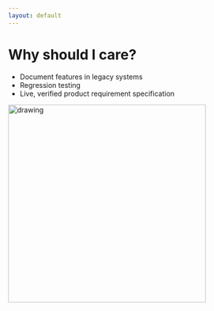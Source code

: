```yaml
---
layout: default
---
```


# Why should I care?

- Document features in legacy systems
- Regression testing
- Live, verified product requirement specification

<img src="https://www.nowsecure.com/wp-content/uploads/2017/05/NIST-relative-cost-to-fix-a-flaw.png" alt="drawing" width="400"/>
